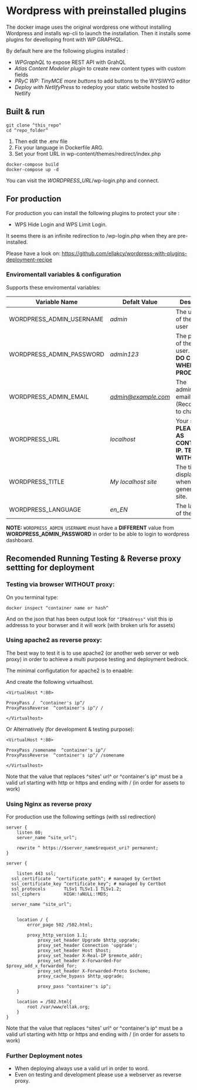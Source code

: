 # Wordpress with preinstalled plugins

The docker image uses the original wordpress one without installing Wordpress and installs wp-cli to launch the installation.
Then it installs some plugins for develloping front with WP GRAPHQL.

By default here are the following plugins installed :

- _WPGraphQL_ to expose REST API with GrahQL
- _Atlas Content Modeler plugin_ to create new content types with custom fields
- _PRyC WP: TinyMCE more buttons_ to add buttons to the WYSIWYG editor
- _Deploy with NetlifyPress_ to redeploy your static website hosted to Netlify

## Built & run

```
git clone ^this_repo^
cd ^repo_folder^
```

1. Then edit the .env file
2. Fix your language in Dockerfile ARG.
3. Set your front URL in wp-content/themes/redirect/index.php

```
docker-compose build
docker-compose up -d
```

You can visit the _WORDPRESS_URL_/wp-login.php and connect.

## For production

For production you can install the following plugins to protect your site :

- WPS Hide Login and WPS Limit Login.

It seems there is an infinite redirection to /wp-login.php when they are pre-installed.

Please have a look on: https://github.com/ellakcy/wordpress-with-plugins-deployment-recipe

### Enviromentall variables & configuration

Supports these enviromental variables:

| Variable Name            | Defalt Value        | Description                                                              |
| ------------------------ | ------------------- | ------------------------------------------------------------------------ |
| WORDPRESS_ADMIN_USERNAME | _admin_             | The username of the admin user                                           |
| WORDPRESS_ADMIN_PASSWORD | _admin123_          | The password of the admin user. **PLEASE DO CHANGE WHEN ON PRODUCTION**. |
| WORDPRESS_ADMIN_EMAIL    | *admin@example.com* | The administrator email. (Recomended to change.)                         |
| WORDPRESS_URL            | _localhost_         | Your site's url. **PLEASE SET AS CONTAINERS IP. TESTED WITH THAT**       |
| WORDPRESS_TITLE          | _My localhost site_ | The title to be displayed when generating the site.                      |
| WORDPRESS_LANGUAGE       | _en_EN_             | The language of the site.                                                |

**NOTE:**
`WORDPRESS_ADMIN_USERNAME` must have a **DIFFERENT** value from **WORDPRESS_ADMIN_PASSWORD** in order to be able to login to wordpress dashboard.

## Recomended Running Testing & Reverse proxy settting for deployment

### Testing via browser **WITHOUT** proxy:

On you terminal type:

```
docker inspect ^container name or hash^
```

And on the json that has been output look for `"IPAddress"` visit this ip addresss to your borwser and it will work (with broken urls for assets)

### Using apache2 as reverse proxy:

The best way to test it is to use apache2 (or another web server or web proxy) in order to achieve a multi purpose testing and deployment bedrock.

The minimal configutation for apache2 is to enaable:

And create the following virtualhost.

```
<VirtualHost *:80>

ProxyPass /  ^container's ip^/
ProxyPassReverse  ^container's ip^/ /

</Virtualhost>
```

Or Alternatively (for development & testing purpose):

```
<VirtualHost *:80>

ProxyPass /somename  ^container's ip^/
ProxyPassReverse  ^container's ip^/ /somename

</Virtualhost>
```

Note that the value that replaces ^sites' url^ or ^container's ip^ must be a valid url starting with http or https and ending with / (in order for assets to work)

### Using Nginx as reverse proxy

For production use the following settings (with ssl redirection)

```
server {
	listen 80;
	server_name ^site_url^;

	rewrite ^ https://$server_name$request_uri? permanent;
}

server {

	listen 443 ssl;
  ssl_certificate  ^certificate_path^; # managed by Certbot
  ssl_certificate_key ^certificate_key^; # managed by Certbot
  ssl_protocols       TLSv1 TLSv1.1 TLSv1.2;
  ssl_ciphers         HIGH:!aNULL:!MD5;

  server_name ^site_url^;


	location / {
		error_page 502 /502.html;

		proxy_http_version 1.1;
       		proxy_set_header Upgrade $http_upgrade;
       		proxy_set_header Connection 'upgrade';
       		proxy_set_header Host $host;
       		proxy_set_header X-Real-IP $remote_addr;
       		proxy_set_header X-Forwarded-For $proxy_add_x_forwarded_for;
       		proxy_set_header X-Forwarded-Proto $scheme;
       		proxy_cache_bypass $http_upgrade;

        	proxy_pass ^container's ip^;
	}

	location = /502.html{
		root /var/www/ellak.org;
	}
}

```

Note that the value that replaces ^sites' url^ or ^container's ip^ must be a valid url starting with http or https and ending with / (in order for assets to work)

### Further Deployment notes

- When deploying always use a valid url in order to word.
- Even on testing and development please use a webserver as reverse proxy.
